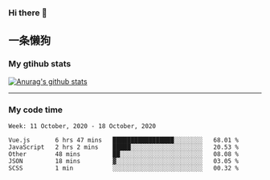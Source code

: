 ### Hi there 👋

## 一条懒狗
<!--
**kiss-me-quickly/kiss-me-quickly** is a ✨ _special_ ✨ repository because its `README.md` (this file) appears on your GitHub profile.

Here are some ideas to get you started:

- 🔭 I’m currently working on ...
- 🌱 I’m currently learning ...
- 👯 I’m looking to collaborate on ...
- 🤔 I’m looking for help with ...
- 💬 Ask me about ...
- 📫 How to reach me: ...
- 😄 Pronouns: ...
- ⚡ Fun fact: ...
-->


### My gtihub stats

[![Anurag's github stats](https://github-readme-stats.vercel.app/api?username=kiss-me-quickly)](https://github.com/anuraghazra/github-readme-stats)

***

### My code time

<!--START_SECTION:waka-->
```text
Week: 11 October, 2020 - 18 October, 2020

Vue.js       6 hrs 47 mins   █████████████████░░░░░░░░   68.01 % 
JavaScript   2 hrs 2 mins    █████░░░░░░░░░░░░░░░░░░░░   20.53 % 
Other        48 mins         ██░░░░░░░░░░░░░░░░░░░░░░░   08.08 % 
JSON         18 mins         ▓░░░░░░░░░░░░░░░░░░░░░░░░   03.05 % 
SCSS         1 min           ░░░░░░░░░░░░░░░░░░░░░░░░░   00.32 % 
```
<!--END_SECTION:waka-->
